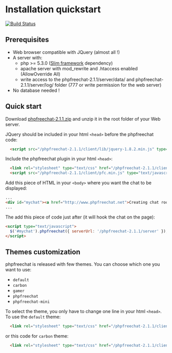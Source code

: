 # Installation quickstart

[![Build Status](https://travis-ci.org/kerphi/phpfreechat.png?branch=master)](https://travis-ci.org/kerphi/phpfreechat)

## Prerequisites

  * Web browser compatible with JQuery (almost all !)
  * A server with:
    * php >= 5.3.0 ([Slim framework](https://github.com/codeguy/Slim/blob/master/README.markdown#system-requirements) dependency)
    * apache server with mod_rewrite and .htaccess enabled (AllowOverride All)
    * write access to the phpfreechat-2.1.1/server/data/ and phpfreechat-2.1.1/server/log/ folder (777 or write permission for the web server)
  * No database needed !

## Quick start

Download [phpfreechat-2.1.1.zip](http://www.phpfreechat.net/download) and unzip it in the root folder of your Web server.

JQuery should be included in your html `<head>` before the phpfreechat code:
```html
  <script src="/phpfreechat-2.1.1/client/lib/jquery-1.8.2.min.js" type="text/javascript"></script>
```

Include the phpfreechat plugin in your html `<head>`:
```html
  <link rel="stylesheet" type="text/css" href="/phpfreechat-2.1.1/client/themes/default/pfc.min.css" />
  <script src="/phpfreechat-2.1.1/client/pfc.min.js" type="text/javascript"></script>
```

Add this piece of HTML in your `<body>` where you want the chat to be displayed:
```html
...
<div id="mychat"><a href="http://www.phpfreechat.net">Creating chat rooms everywhere - phpFreeChat</a></div>
...
```

The add this piece of code just after (it will hook the chat on the page):
```html
<script type="text/javascript">
  $('#mychat').phpfreechat({ serverUrl: '/phpfreechat-2.1.1/server' });
</script>
```

## Themes customization

phpfreechat is released with few themes. You can choose which one you want to use:

* `default`
* `carbon`
* `gamer`
* `phpfreechat`
* `phpfreechat-mini`

To select the theme, you only have to change one line in your html `<head>`. To use the `default` theme:
```html
  <link rel="stylesheet" type="text/css" href="/phpfreechat-2.1.1/client/themes/default/pfc.min.css" />
```
or this code for `carbon` theme:
```html
  <link rel="stylesheet" type="text/css" href="/phpfreechat-2.1.1/client/themes/carbon/pfc.min.css" />
```
